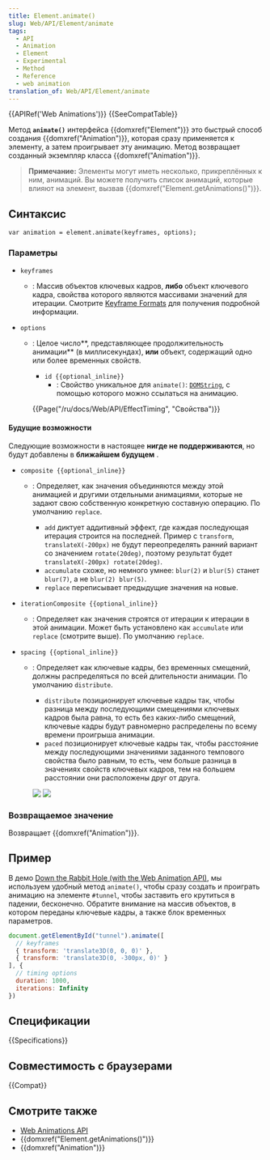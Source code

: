```yaml
---
title: Element.animate()
slug: Web/API/Element/animate
tags:
  - API
  - Animation
  - Element
  - Experimental
  - Method
  - Reference
  - web animation
translation_of: Web/API/Element/animate
---
```

{{APIRef('Web Animations')}} {{SeeCompatTable}}

Метод **`animate()`** интерфейса {{domxref("Element")}} это быстрый способ создания {{domxref("Animation")}}, которая сразу применяется к элементу, а затем проигрывает эту анимацию. Метод возвращает созданный экземпляр класса {{domxref("Animation")}}.

> **Примечание:** Элементы могут иметь несколько, прикреплённых к ним, анимаций. Вы можете получить список анимаций, которые влияют на элемент, вызвав {{domxref("Element.getAnimations()")}}.

## Синтаксис

```
var animation = element.animate(keyframes, options);
```

### Параметры

- `keyframes`
  - : Массив объектов ключевых кадров, **либо** объект ключевого кадра, свойства которого являются массивами значений для итерации. Смотрите [Keyframe Formats](/ru/docs/Web/API/Web_Animations_API/Keyframe_Formats) для получения подробной информации.
- `options`

  - : Целое число**, представляющее продолжительность анимации** (в миллисекундах), **или** объект, содержащий одно или более временных свойств.

    - `id {{optional_inline}}`
      - : Свойство уникальное для `animate()`: [`DOMString`](/ru/docs/Web/API/DOMString), с помощью которого можно ссылаться на анимацию.

    {{Page("/ru/docs/Web/API/EffectTiming", "Свойства")}}

#### Будущие возможности

Следующие возможности в настоящее **нигде не поддерживаются**, но будут добавлены в **ближайшем будущем** .

- `composite {{optional_inline}}`

  - : Определяет, как значения объединяются между этой анимацией и другими отдельными анимациями, которые не задают свою собственную конкретную составную операцию. По умолчанию `replace`.

    - `add` диктует аддитивный эффект, где каждая последующая итерация строится на последней. Пример с `transform`, `translateX(-200px)` не будут переопределять ранний вариант со значением `rotate(20deg)`, поэтому результат будет `translateX(-200px) rotate(20deg)`.
    - `accumulate` схоже, но немного умнее: `blur(2)` и `blur(5)` станет `blur(7)`, а не `blur(2) blur(5)`.
    - `replace` переписывает предыдущие значения на новые.

- `iterationComposite {{optional_inline}}`
  - : Определяет как значения строятся от итерации к итерации в этой анимации. Может быть установлено как `accumulate` или `replace` (смотрите выше). По умолчанию `replace`.
- `spacing {{optional_inline}}`

  - : Определяет как ключевые кадры, без временных смещений, должны распределяться по всей длительности анимации. По умолчанию `distribute`.

    - `distribute` позиционирует ключевые кадры так, чтобы разница между последующими смещениями ключевых кадров была равна, то есть без каких-либо смещений, ключевые кадры будут равномерно распределены по всему времени проигрыша анимации.
    - `paced` позиционирует ключевые кадры так, чтобы расстояние между последующими значениями заданного темпового свойства было равным, то есть, чем больше разница в значениях свойств ключевых кадров, тем на большем расстоянии они расположены друг от друга.

    ![](https://w3c.github.io/web-animations/img/spacing-distribute.svg) ![ ](https://w3c.github.io/web-animations/img/spacing-paced.svg)

### Возвращаемое значение

Возвращает {{domxref("Animation")}}.

## Пример

В демо [Down the Rabbit Hole (with the Web Animation API)](https://codepen.io/rachelnabors/pen/rxpmJL/?editors=0010), мы используем удобный метод `animate()`, чтобы сразу создать и проиграть анимацию на элементе `#tunnel`, чтобы заставить его крутиться в падении, бесконечно. Обратите внимание на массив объектов, в котором переданы ключевые кадры, а также блок временных параметров.

```js
document.getElementById("tunnel").animate([
  // keyframes
  { transform: 'translate3D(0, 0, 0)' },
  { transform: 'translate3D(0, -300px, 0)' }
], {
  // timing options
  duration: 1000,
  iterations: Infinity
})
```

## Спецификации

{{Specifications}}

## Совместимость с браузерами

{{Compat}}

## Смотрите также

- [Web Animations API](/ru/docs/Web/API/Web_Animations_API)
- {{domxref("Element.getAnimations()")}}
- {{domxref("Animation")}}
